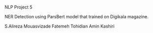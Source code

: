 NLP Project 5

NER Detection using ParsBert model that trained on Digikala magazine.

S.Alireza Mouasvizade Fatemeh Tohidian Amin Kashiri

